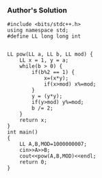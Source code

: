 ### Author's Solution

<pre><code>#include &lt;bits/stdc++.h&gt;
using namespace std;
#define LL long long int
 
 
LL pow(LL a, LL b, LL mod) {
    LL x = 1, y = a;
    while(b &gt; 0) {
        if(b%2 == 1) {
            x=(x*y);
            if(x&gt;mod) x%=mod;
        }
        y = (y*y);
        if(y&gt;mod) y%=mod;
        b /= 2;
    }
    return x;
}
int main()
{
    LL A,B,MOD=1000000007;
    cin&gt;&gt;A&gt;&gt;B;
    cout&lt;&lt;pow(A,B,MOD)&lt;&lt;endl;
    return 0;
}</code></pre>